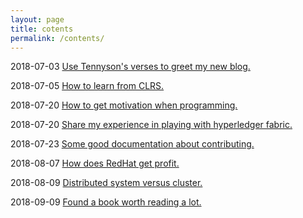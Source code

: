 ```yaml
---
layout: page
title: cotents
permalink: /contents/
---
```


2018-07-03  [Use Tennyson's verses to greet my new blog.](https://qzyse2017.github.io/daily-posts/2018/07/03/Use-Tennyson's-verses-to-greet-my-new-blog.html)
2018-07-05  [How to learn from CLRS.](https://qzyse2017.github.io/daily-posts/2018/07/05/How-to-learn-from-CLRS.html)
2018-07-20  [How to get motivation when programming.](https://qzyse2017.github.io/daily-posts/2018/07/20/How-to-get-motivation-when-programming.html)
2018-07-20  [Share my experience in playing with hyperledger fabric.](https://qzyse2017.github.io/daily-posts/2018/07/20/Share-my-experience-in-playing-with-hyperledger-fabric.html)
2018-07-23  [Some good documentation about contributing.](https://qzyse2017.github.io/daily-posts/2018/07/23/Some-good-documentation-about-contributing.html)
2018-08-07  [How does RedHat get profit.](https://qzyse2017.github.io/daily-posts/2018/08/07/How-does-RedHat-get-profit.html)
2018-08-09  [Distributed system versus cluster.](https://qzyse2017.github.io/daily-posts/2018/08/09/Distributed-system-versus-cluster.html)
2018-09-09  [Found a book worth reading a lot.](https://qzyse2017.github.io/daily-posts/2018/09/09/Found-a-book-worth-reading-a-lot.html)
